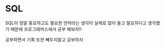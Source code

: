 # SQL

SQL이 정말 중요하고도 필요한 언어라는 생각이 실제로 많이 들고 필요하다고 생각했기 때문에 프로그래머스에서 공부 해보자!! 

공부하면서 기록 또한 빼두지말고 공부하자



<br><br><br><br><br><br><br><br><br><br>